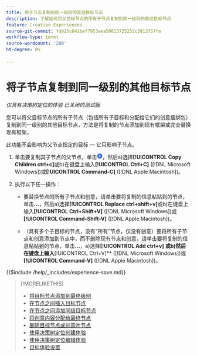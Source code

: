 ```yaml
---
title: 将子节点复制到同一级别的其他目标节点
description: 了解如何将父目标节点的所有子节点复制到同一级别的其他目标节点
feature: Creative Experiences
source-git-commit: fd925c641bef7953aea50813725252c3913757fa
workflow-type: tm+mt
source-wordcount: '280'
ht-degree: 0%

---
```


# 将子节点复制到同一级别的其他目标节点

*仅具有决策树定位的体验*
*已关闭的测试版*

您可以将父目标节点的所有子节点（包括所有子目标和分配给它们的创意捆绑包）复制到同一级别的其他目标节点，方法是将复制的节点添加到现有框架或完全替换现有框架。<!-- Give the main use case or an example to explain. -->

此功能不会影响为父节点指定的目标 — 它只影响子节点。

<!-- 1. [ways to get to the decision tree] -->

1. 单击要复制其子节点的父节点，单击![添加](/help/creative/assets/add.png "添加")，然后a\)选择&#x200B;**[!UICONTROL Copy Children ctrl+c]**&#x200B;或b\)在键盘上输入&#x200B;**[!UICONTROL Ctrl+C]** ([!DNL Microsoft Windows])或&#x200B;**[!UICONTROL Command-C]** ([!DNL Apple Macintosh])。

1. 执行以下任一操作：

   * 要替换节点的所有子节点和创意，请单击要将复制的信息粘贴到的节点，单击&#x200B;**...**，然后a\)选择&#x200B;**[!UICONTROL Replace ctrl+shift+v]**&#x200B;或b\)在键盘上输入&#x200B;**[!UICONTROL Ctrl+Shift+V]** ([!DNL Microsoft Windows])或&#x200B;**[!UICONTROL Command-Shift-V]** ([!DNL Apple Macintosh])。

   * （具有多个子目标的节点，没有“所有”节点，仅没有创意）要将所有子节点和创意添加到节点中，而不删除现有节点和创意，请单击要将复制的信息粘贴到的节点，单击&#x200B;**...**，a\)选择&#x200B;**[!UICONTROL Add ctrl+v]** **或b\)然后在键盘上输入&#x200B;**[!UICONTROL Ctrl+V]** ([!DNL Microsoft Windows])或&#x200B;**[!UICONTROL Command-V]** ([!DNL Apple Macintosh])。

<!--
1. (Optional) To save the experience, click **[!UICONTROL Save]**, and then do the following.
...

These formatted steps are inserted automatically from text in the following file in the _includes folder, which reused in multiple places.
-->

{{$include /help/_includes/experience-save.md}}

>[!MORELIKETHIS]
>
>* [将目标节点添加到最终级别](experience-target-node-add-final.md)
>* [在节点之间插入目标节点](experience-target-node-add-inner.md)
>* [在节点之间添加同级目标节点](experience-target-node-add-sibling.md)
>* [将创意内容分配给最终节点](experience-assign-creative-bundles.md)
>* [删除目标节点或创意叶节点](/help/creative/experiences/experience-target-node-delete.md)
>* [使用决策树定位创建体验](experience-create-targeting.md)
>* [使用决策树定位编辑体验](experience-edit-targeting.md)
>* [目标体验设置](experience-settings-targeting.md)
